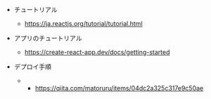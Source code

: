 - チュートリアル
  - https://ja.reactjs.org/tutorial/tutorial.html

- アプリのチュートリアル

  - https://create-react-app.dev/docs/getting-started

- デプロイ手順

  - - https://qiita.com/matoruru/items/04dc2a325c317e9c50ae
